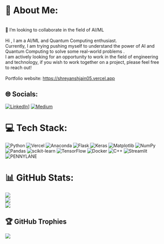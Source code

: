 # 💫 About Me:
<br>👯 I’m looking to collaborate in the field of AI/ML<br><br>Hi , I am a AI/ML and Quantum Computing enthusiast.<br>Currently, I am trying pushing myself to understand the power of AI and Quantum Computing to solve some real-world problems .<br>I am actively looking for an opportunity to work in the field of engineering and technology, if you wish to work together on a project, please feel free to reach out!<br><br>Portfolio website: https://shreyanshjain05.vercel.app


## 🌐 Socials:
[![LinkedIn](https://img.shields.io/badge/LinkedIn-%230077B5.svg?logo=linkedin&logoColor=white)](https://www.linkedin.com/in/shreyanshjain05)] [![Medium](https://img.shields.io/badge/Medium-12100E?logo=medium&logoColor=white)](https://medium.com/@shreyanshjain05) 

# 💻 Tech Stack:
![Python](https://img.shields.io/badge/python-3670A0?style=for-the-badge&logo=python&logoColor=ffdd54) ![Vercel](https://img.shields.io/badge/vercel-%23000000.svg?style=for-the-badge&logo=vercel&logoColor=white) ![Anaconda](https://img.shields.io/badge/Anaconda-%2344A833.svg?style=for-the-badge&logo=anaconda&logoColor=white) ![Flask](https://img.shields.io/badge/flask-%23000.svg?style=for-the-badge&logo=flask&logoColor=white) ![Keras](https://img.shields.io/badge/Keras-%23D00000.svg?style=for-the-badge&logo=Keras&logoColor=white) ![Matplotlib](https://img.shields.io/badge/Matplotlib-%23ffffff.svg?style=for-the-badge&logo=Matplotlib&logoColor=black) ![NumPy](https://img.shields.io/badge/numpy-%23013243.svg?style=for-the-badge&logo=numpy&logoColor=white) ![Pandas](https://img.shields.io/badge/pandas-%23150458.svg?style=for-the-badge&logo=pandas&logoColor=white) ![scikit-learn](https://img.shields.io/badge/scikit--learn-%23F7931E.svg?style=for-the-badge&logo=scikit-learn&logoColor=white) ![TensorFlow](https://img.shields.io/badge/TensorFlow-%23FF6F00.svg?style=for-the-badge&logo=TensorFlow&logoColor=white) ![Docker](https://img.shields.io/badge/docker-%230db7ed.svg?style=for-the-badge&logo=docker&logoColor=white) ![C++](https://img.shields.io/badge/c++-%2300599C.svg?style=for-the-badge&logo=c%2B%2B&logoColor=white) ![Streamlit](https://img.shields.io/badge/Streamlit-%23FE4B4B.svg?style=for-the-badge&logo=streamlit&logoColor=white) ![PENNYLANE](https://badgen.net/badge/QuantumComputing/PENNYLANE)
# 📊 GitHub Stats:
![](https://github-readme-stats.vercel.app/api?username=shreyanshjain05&theme=dark&hide_border=false&include_all_commits=true&count_private=false)<br/>
![](https://github-readme-streak-stats.herokuapp.com/?user=shreyanshjain05&theme=dark&hide_border=false)<br/>
![](https://github-readme-stats.vercel.app/api/top-langs/?username=shreyanshjain05&theme=dark&hide_border=false&include_all_commits=true&count_private=false&layout=compact)

## 🏆 GitHub Trophies
![](https://github-profile-trophy.vercel.app/?username=shreyanshjain05&theme=radical&no-frame=false&no-bg=true&margin-w=4)

